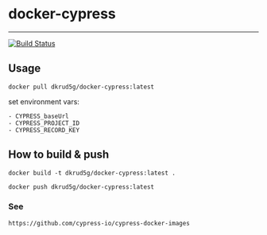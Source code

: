 # docker-cypress
----------------

[![Build Status](https://travis-ci.com/Rud5G/docker-cypress.svg?branch=main)](https://travis-ci.com/Rud5G/docker-cypress)

## Usage

    docker pull dkrud5g/docker-cypress:latest
    
set environment vars:

    - CYPRESS_baseUrl
    - CYPRESS_PROJECT_ID
    - CYPRESS_RECORD_KEY


## How to build & push

    docker build -t dkrud5g/docker-cypress:latest .

    docker push dkrud5g/docker-cypress:latest


### See

    https://github.com/cypress-io/cypress-docker-images
